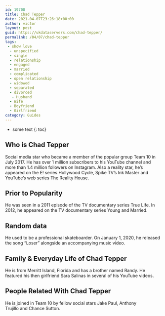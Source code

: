 ```yaml
---
id: 19708
title: Chad Tepper
date: 2021-04-07T23:26:18+00:00
author: victor
layout: post
guid: https://ukdataservers.com/chad-tepper/
permalink: /04/07/chad-tepper
tags:
 - show love
  - unspecified
  - single
  - relationship
  - engaged
  - married
  - complicated
  - open relationship
  - widowed
  - separated
  - divorced
   - Husband
  - Wife
  - Boyfriend
  - Girlfriend
category: Guides
---
```


* some text
{: toc}


## Who is Chad Tepper



Social media star who became a member of the popular group Team 10 in July 2017. He has over 1 million subscribers to his YouTube channel and more than 1.4 million followers on Instagram. Also a reality star, he&#8217;s appeared on the E! series Hollywood Cycle, Spike TV&#8217;s Ink Master and YouTube&#8217;s web series The Reality House.  

                
                
                
## Prior to Popularity



He was seen in a 2011 episode of the TV documentary series True Life. In 2012, he appeared on the TV documentary series Young and Married. 

                
                
                
## Random data



He used to be a professional skateboarder. On January 1, 2020, he released the song &#8220;Loser&#8221; alongside an accompanying music video. 

                
                
                
## Family & Everyday Life of Chad Tepper



He is from Merritt Island, Florida and has a brother named Randy. He featured his then girlfriend Sara Salinas in several of his YouTube videos.

                
                
                
## People Related With Chad Tepper



He is joined in Team 10 by fellow social stars Jake Paul, Anthony Trujillo and Chance Sutton.  

                
              
            
          
          
          